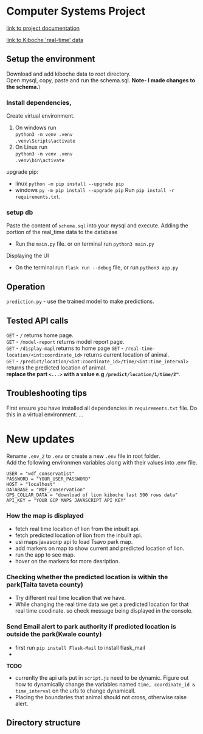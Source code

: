 # Computer Systems Project

[link to project documentation](https://onedrive.live.com/view?id=43505624473455EF!3340&resid=43505624473455EF!3340&authkey=!ArLn6xbCh_7MAEs&wdo=2&cid=43505624473455ef)

[link to Kiboche 'real-time' data](https://drive.google.com/uc?id=1N9gEm56eMsf8qcRi3JwQzn2n4cxiuDsA&export=download)

## Setup the environment
Download and add kiboche data to root directory.\
Open mysql, copy, paste and run the schema.sql. **Note- I made changes to the schema.**\

### Install dependencies,
Create virtual environment.
1. On windows run \
   `python3 -m venv .venv` \
   `.venv\Scripts\activate`
2. On Linux run \
   `python3 -m venv .venv` \
   `.venv\bin\activate`

upgrade pip:
- linux `python -m pip install --upgrade pip`
- windows `py -m pip install --upgrade pip`
Run `pip install -r requirements.txt`.

### setup db
Paste the content of `schema.sql` into your mysql and execute.
Adding the portion of the real_time data to the database 
- Run the `main.py` file. or on terminal run `python3 main.py`

Displaying the UI
- On the terminal run `flask run --debug` file, or run `python3 app.py`

## Operation
`prediction.py` - use the trained model to make predictions.

## Tested API calls
`GET` - `/` returns home page.\
`GET` - `/model-report` returns model report page.\
`GET` - `/display-map`\ returns to home page
`GET` - `/real-time-location/<int:coordinate_id>` returns current location of animal.\
`GET` - `/predict/location/<int:coordinate_id>/time/<int:time_interval>` returns the predicted location of animal.\
**replace the part `<...>` with a value e.g `/predict/location/1/time/2"`**.

## Troubleshooting tips
First ensure you have installed all dependencies in `requirements.txt` file. Do this in a virtual environment.
...

# New updates
Rename `.env_2` to `.env` or create a new `.env` file in root folder.\
Add the following environmen variables along with their values into .env file.
```
USER = "wdf_conservatist"
PASSWORD = "YOUR_USER_PASSWORD"
HOST = "localhost"
DATABASE = "WDF_conservation"
GPS_COLLAR_DATA = "download of lion kiboche last 500 rows data"
API_KEY = "YOUR GCP MAPS JAVASCRIPT API KEY"
```

### How the map is displayed
- fetch real time location of lion from the inbuilt api.
- fetch predicted location of lion from the inbuilt api.
- usi maps javascrip api to load Tsavo park map.
- add markers on map to show current and predicted location of lion.
- run the app to see map.
- hover on the markers for more desription.

### Checking whether the predicted location is within the park(Taita taveta county)
- Try different real time location that we have.
- While changing the real time data we get a predicted location for that real time coodinate. so check message being displayed in the console.

### Send Email alert to park authority if predicted location is outside the park(Kwale county)
- first run `pip install Flask-Mail` to install flask_mail
- 

**TODO**
 * currenlty the api urls put in `script.js` need to be dynamic. Figure out how to dynamically change the variables named `time, coordinate_id & time_interval` on the urls to change dynamicall.
 * Placing the boundaries that animal should not cross, otherwise raise alert.
  

## Directory structure
